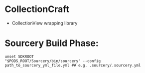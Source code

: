 # CollectionCraft

- CollectionView wrapping library

# Sourcery Build Phase:
```
unset SDKROOT
"$PODS_ROOT/Sourcery/bin/sourcery" --config path_to_sourcery_yml_file.yml ## e.g. .sourcery/.sourcery.yml
```